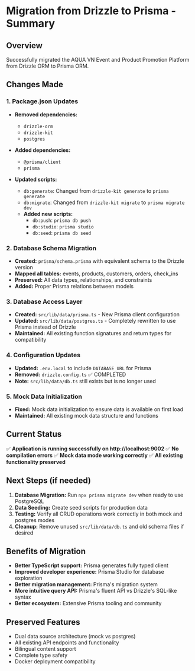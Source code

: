 # Migration from Drizzle to Prisma - Summary

## Overview
Successfully migrated the AQUA VN Event and Product Promotion Platform from Drizzle ORM to Prisma ORM.

## Changes Made

### 1. Package.json Updates
- **Removed dependencies:**
  - `drizzle-orm`
  - `drizzle-kit` 
  - `postgres`
  
- **Added dependencies:**
  - `@prisma/client`
  - `prisma`

- **Updated scripts:**
  - `db:generate`: Changed from `drizzle-kit generate` to `prisma generate`
  - `db:migrate`: Changed from `drizzle-kit migrate` to `prisma migrate dev`
  - **Added new scripts:**
    - `db:push`: `prisma db push`
    - `db:studio`: `prisma studio`
    - `db:seed`: `prisma db seed`

### 2. Database Schema Migration
- **Created:** `prisma/schema.prisma` with equivalent schema to the Drizzle version
- **Mapped all tables:** events, products, customers, orders, check_ins
- **Preserved:** All data types, relationships, and constraints
- **Added:** Proper Prisma relations between models

### 3. Database Access Layer
- **Created:** `src/lib/data/prisma.ts` - New Prisma client configuration
- **Updated:** `src/lib/data/postgres.ts` - Completely rewritten to use Prisma instead of Drizzle
- **Maintained:** All existing function signatures and return types for compatibility

### 4. Configuration Updates
- **Updated:** `.env.local` to include `DATABASE_URL` for Prisma
- **Removed:** `drizzle.config.ts` ✅ COMPLETED
- **Note:** `src/lib/data/db.ts` still exists but is no longer used

### 5. Mock Data Initialization
- **Fixed:** Mock data initialization to ensure data is available on first load
- **Maintained:** All existing mock data structure and functions

## Current Status
✅ **Application is running successfully on http://localhost:9002**
✅ **No compilation errors**
✅ **Mock data mode working correctly**
✅ **All existing functionality preserved**

## Next Steps (if needed)
1. **Database Migration:** Run `npx prisma migrate dev` when ready to use PostgreSQL
2. **Data Seeding:** Create seed scripts for production data
3. **Testing:** Verify all CRUD operations work correctly in both mock and postgres modes
4. **Cleanup:** Remove unused `src/lib/data/db.ts` and old schema files if desired

## Benefits of Migration
- **Better TypeScript support:** Prisma generates fully typed client
- **Improved developer experience:** Prisma Studio for database exploration
- **Better migration management:** Prisma's migration system
- **More intuitive query API:** Prisma's fluent API vs Drizzle's SQL-like syntax
- **Better ecosystem:** Extensive Prisma tooling and community

## Preserved Features
- Dual data source architecture (mock vs postgres)
- All existing API endpoints and functionality
- Bilingual content support
- Complete type safety
- Docker deployment compatibility
